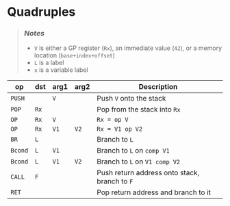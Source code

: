 # Quadruples

> ### _Notes_
> - `V` is either a GP register (`Rx`), an immediate value (`42`), or a memory location (`base+index+offset`)
> - `L` is a label
> - `x` is a variable label

| op      | dst  | arg1   | arg2   | Description                                       |
| ------- |------|--------|--------|---------------------------------------------------|
| `PUSH`  |      | `V`    |        | Push `V` onto the stack                           |
| `POP`   | `Rx` |        |        | Pop from the stack into `Rx`                      |
| `OP`    | `Rx` | `V`    |        | `Rx = op V`                                       |
| `OP`    | `Rx` | `V1`   | `V2`   | `Rx = V1 op V2`                                   |
| `BR`    | `L`  |        |        | Branch to `L`                                     |
| `Bcond` | `L`  | `V1`   |        | Branch to `L` on `comp V1`                        |
| `Bcond` | `L`  | `V1`   | `V2`   | Branch to `L` on `V1 comp V2`                     |
| `CALL`  | `F`  |        |        | Push return address onto stack, branch to `F`     |
| `RET`   |      |        |        | Pop return address and branch to it               |